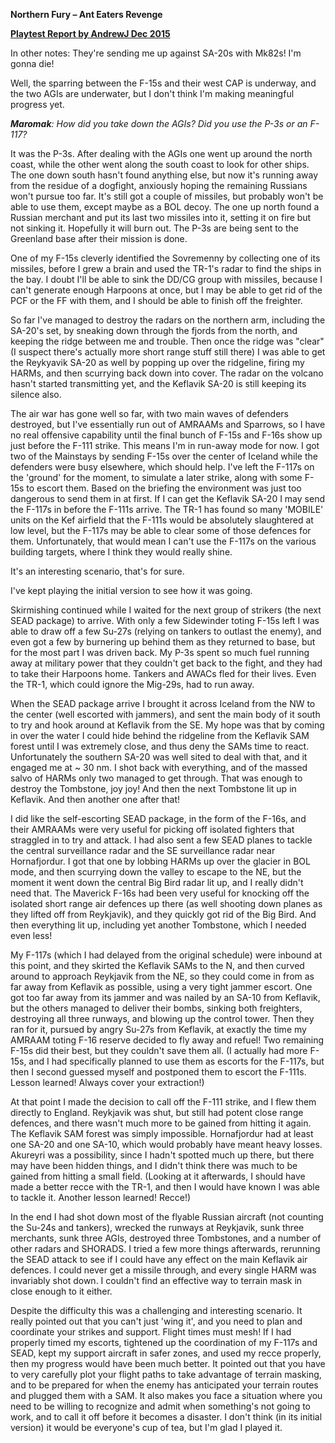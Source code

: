 **Northern Fury – Ant Eaters Revenge**

**<u>Playtest Report by AndrewJ Dec 2015</u>**

In other notes: They're sending me up against SA-20s with Mk82s! I'm
gonna die!

Well, the sparring between the F-15s and their west CAP is underway, and
the two AGIs are underwater, but I don't think I'm making meaningful
progress yet.

***Maromak**: How did you take down the AGIs? Did you use the P-3s or an
F-117?*

It was the P-3s. After dealing with the AGIs one went up around the
north coast, while the other went along the south coast to look for
other ships. The one down south hasn't found anything else, but now it's
running away from the residue of a dogfight, anxiously hoping the
remaining Russians won't pursue too far. It's still got a couple of
missiles, but probably won't be able to use them, except maybe as a BOL
decoy. The one up north found a Russian merchant and put its last two
missiles into it, setting it on fire but not sinking it. Hopefully it
will burn out. The P-3s are being sent to the Greenland base after their
mission is done.

One of my F-15s cleverly identified the Sovremenny by collecting one of
its missiles, before I grew a brain and used the TR-1's radar to find
the ships in the bay. I doubt I'll be able to sink the DD/CG group with
missiles, because I can't generate enough Harpoons at once, but I may be
able to get rid of the PCF or the FF with them, and I should be able to
finish off the freighter.

So far I've managed to destroy the radars on the northern arm, including
the SA-20's set, by sneaking down through the fjords from the north, and
keeping the ridge between me and trouble. Then once the ridge was
"clear" (I suspect there's actually more short range stuff still there)
I was able to get the Reykyavik SA-20 as well by popping up over the
ridgeline, firing my HARMs, and then scurrying back down into cover. The
radar on the volcano hasn't started transmitting yet, and the Keflavik
SA-20 is still keeping its silence also.

The air war has gone well so far, with two main waves of defenders
destroyed, but I've essentially run out of AMRAAMs and Sparrows, so I
have no real offensive capability until the final bunch of F-15s and
F-16s show up just before the F-111 strike. This means I'm in run-away
mode for now. I got two of the Mainstays by sending F-15s over the
center of Iceland while the defenders were busy elsewhere, which should
help. I've left the F-117s on the 'ground' for the moment, to simulate a
later strike, along with some F-15s to escort them. Based on the
briefing the environment was just too dangerous to send them in at
first. If I can get the Keflavik SA-20 I may send the F-117s in before
the F-111s arrive. The TR-1 has found so many 'MOBILE' units on the Kef
airfield that the F-111s would be absolutely slaughtered at low level,
but the F-117s may be able to clear some of those defences for them.
Unfortunately, that would mean I can't use the F-117s on the various
building targets, where I think they would really shine.

It's an interesting scenario, that's for sure.

I've kept playing the initial version to see how it was going.

Skirmishing continued while I waited for the next group of strikers (the
next SEAD package) to arrive. With only a few Sidewinder toting F-15s
left I was able to draw off a few Su-27s (relying on tankers to outlast
the enemy), and even got a few by burnering up behind them as they
returned to base, but for the most part I was driven back. My P-3s spent
so much fuel running away at military power that they couldn't get back
to the fight, and they had to take their Harpoons home. Tankers and
AWACs fled for their lives. Even the TR-1, which could ignore the
Mig-29s, had to run away.

When the SEAD package arrive I brought it across Iceland from the NW to
the center (well escorted with jammers), and sent the main body of it
south to try and hook around at Keflavik from the SE. My hope was that
by coming in over the water I could hide behind the ridgeline from the
Keflavik SAM forest until I was extremely close, and thus deny the SAMs
time to react. Unfortunately the southern SA-20 was well sited to deal
with that, and it engaged me at \~ 30 nm. I shot back with everything,
and of the massed salvo of HARMs only two managed to get through. That
was enough to destroy the Tombstone, joy joy! And then the next
Tombstone lit up in Keflavik. And then another one after that!

I did like the self-escorting SEAD package, in the form of the F-16s,
and their AMRAAMs were very useful for picking off isolated fighters
that straggled in to try and attack. I had also sent a few SEAD planes
to tackle the central surveillance radar and the SE surveillance radar
near Hornafjordur. I got that one by lobbing HARMs up over the glacier
in BOL mode, and then scurrying down the valley to escape to the NE, but
the moment it went down the central Big Bird radar lit up, and I really
didn't need that. The Maverick F-16s had been very useful for knocking
off the isolated short range air defences up there (as well shooting
down planes as they lifted off from Reykjavik), and they quickly got rid
of the Big Bird. And then everything lit up, including yet another
Tombstone, which I needed even less!

My F-117s (which I had delayed from the original schedule) were inbound
at this point, and they skirted the Keflavik SAMs to the N, and then
curved around to approach Reykjavik from the NE, so they could come in
from as far away from Keflavik as possible, using a very tight jammer
escort. One got too far away from its jammer and was nailed by an SA-10
from Keflavik, but the others managed to deliver their bombs, sinking
both freighters, destroying all three runways, and blowing up the
control tower. Then they ran for it, pursued by angry Su-27s from
Keflavik, at exactly the time my AMRAAM toting F-16 reserve decided to
fly away and refuel! Two remaining F-15s did their best, but they
couldn't save them all. (I actually had more F-15s, and I had
specifically planned to use them as escorts for the F-117s, but then I
second guessed myself and postponed them to escort the F-111s. Lesson
learned! Always cover your extraction!)

At that point I made the decision to call off the F-111 strike, and I
flew them directly to England. Reykjavik was shut, but still had potent
close range defences, and there wasn't much more to be gained from
hitting it again. The Keflavik SAM forest was simply impossible.
Hornafjordur had at least one SA-20 and one SA-10, which would probably
have meant heavy losses. Akureyri was a possibility, since I hadn't
spotted much up there, but there may have been hidden things, and I
didn't think there was much to be gained from hitting a small field.
(Looking at it afterwards, I should have made a better recce with the
TR-1, and then I would have known I was able to tackle it. Another
lesson learned! Recce!)

In the end I had shot down most of the flyable Russian aircraft (not
counting the Su-24s and tankers), wrecked the runways at Reykjavik, sunk
three merchants, sunk three AGIs, destroyed three Tombstones, and a
number of other radars and SHORADS. I tried a few more things
afterwards, rerunning the SEAD attack to see if I could have any effect
on the main Keflavik air defences. I could never get a missile through,
and every single HARM was invariably shot down. I couldn't find an
effective way to terrain mask in close enough to it either.

Despite the difficulty this was a challenging and interesting scenario.
It really pointed out that you can't just 'wing it', and you need to
plan and coordinate your strikes and support. Flight times must mesh! If
I had properly timed my escorts, tightened up the coordination of my
F-117s and SEAD, kept my support aircraft in safer zones, and used my
recce properly, then my progress would have been much better. It pointed
out that you have to very carefully plot your flight paths to take
advantage of terrain masking, and to be prepared for when the enemy has
anticipated your terrain routes and plugged them with a SAM. It also
makes you face a situation where you need to be willing to recognize and
admit when something's not going to work, and to call it off before it
becomes a disaster. I don't think (in its initial version) it would be
everyone's cup of tea, but I'm glad I played it.
